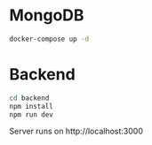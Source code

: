# MongoDB
```bash
docker-compose up -d
```

# Backend
```bash
cd backend
npm install
npm run dev
```
Server runs on http://localhost:3000
